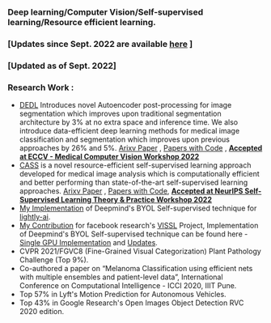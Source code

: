 ### Deep learning/Computer Vision/Self-supervised learning/Resource efficient learning.
### [Updates since Sept. 2022 are available [here](https://pranavsinghps1.github.io/) ]
### [Updated as of Sept. 2022]
### Research Work :
- [DEDL](https://github.com/pranavsinghps1/dedl)  Introduces novel Autoencoder post-processing for image segmentation which improves upon traditional segmentation architecture by 3% at no extra space and inference time. We also introduce data-efficient deep learning methods for medical image classification and segmentation which improves upon previous approaches by 26% and 5%. [Arixv Paper](https://arxiv.org/abs/2207.06489) , [Papers with Code](https://paperswithcode.com/paper/a-data-efficient-deep-learning-framework-for) , **[Accepted at ECCV - Medical Computer Vision Workshop 2022](https://mcv-workshop.github.io/)**
- [CASS](https://github.com/pranavsinghps1/CASS) is a novel resource-efficient self-supervised learning approach developed for medical image analysis which is computationally efficient and better performing than state-of-the-art self-supervised learning approaches. [Arixv Paper](https://arxiv.org/abs/2206.04170v3) , [Papers with Code](https://paperswithcode.com/paper/cass-cross-architectural-self-supervision-for), **[Accepted at NeurIPS Self-Supervised Learning Theory & Practice Workshop 2022](https://nips.cc/virtual/2022/workshop/49991)**
- [My Implementation](https://github.com/lightly-ai/lightly/releases/tag/1.1.8) of Deepmind's BYOL Self-supervised technique for [lightly-ai](https://github.com/lightly-ai/lightly).
- [My Contribution](https://github.com/facebookresearch/vissl/pull/454) for facebook research's [VISSL](https://github.com/facebookresearch/vissl) Project, Implementation of Deepmind's BYOL Self-supervised technique can be found here - [Single GPU Implementation](https://github.com/iseessel/vissl/pull/1) and [Updates](https://github.com/iseessel/vissl/pull/2).
- CVPR 2021/FGVC8 (Fine-Grained Visual Categorization) Plant Pathology Challenge (Top 9%).
- Co-authored a paper on “Melanoma Classification using efficient nets with multiple ensembles and patient-level data”, International Conference on Computational Intelligence - ICCI 2020, IIIT Pune.
- Top 57% in Lyft's Motion Prediction for Autonomous Vehicles.
- Top 43% in Google Research's Open Images Object Detection RVC 2020 edition.





<!--
**pranavsinghps1/pranavsinghps1** is a ✨ _special_ ✨ repository because its `README.md` (this file) appears on your GitHub profile.

Here are some ideas to get you started:

- 🔭 I’m currently working on ...
- 🌱 I’m currently learning ...
- 👯 I’m looking to collaborate on ...
- 🤔 I’m looking for help with ...
- 💬 Ask me about ...
- 📫 How to reach me: ...
- 😄 Pronouns: ...
- ⚡ Fun fact: ...
[![Pranav's GitHub stats](https://github-readme-stats.vercel.app/api?username=pranavsinghps1&theme=dark&count_private=true)](https://github.com/anuraghazra/github-readme-stats)
[![Top Langs](https://github-readme-stats.vercel.app/api/top-langs/?username=pranavsinghps1&layout=compact&theme=dark&count_private=true&hide=javascript,html,css)](https://github.com/anuraghazra/github-readme-stats)
-->



